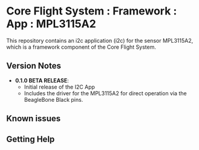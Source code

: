 # Core Flight System : Framework : App : MPL3115A2

This repository contains an i2c application (i2c) for the sensor MPL3115A2, which is a framework component of the Core Flight System.

## Version Notes

- **0.1.0 BETA RELEASE**:
  - Initial release of the I2C App
  - Includes the driver for the MPL3115A2 for direct operation via the BeagleBone Black pins.

## Known issues


## Getting Help


